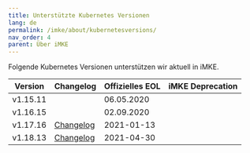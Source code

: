 ```yaml
---
title: Unterstützte Kubernetes Versionen
lang: de
permalink: /imke/about/kubernetesversions/
nav_order: 4
parent: Über iMKE
---
```


Folgende Kubernetes Versionen unterstützen wir aktuell in iMKE.

| Version | Changelog | Offizielles EOL | iMKE Deprecation |
|---------|-----------|-----------------|------------------|
|v1.15.11||06.05.2020||
|v1.16.15||02.09.2020||
|v1.17.16|[Changelog](/imke/about/changelog-v2.13.10/#kubernetes-related-changes)|2021-01-13||
|v1.18.13|[Changelog](/imke/about/changelog-v2.14.8/#kubernetes-related-changes)|2021-04-30||
